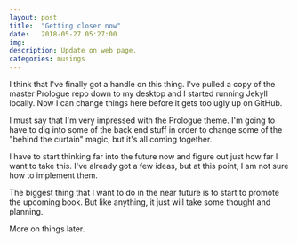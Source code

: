 ```yaml
---
layout: post
title:  "Getting closer now"
date:   2018-05-27 05:27:00
img:
description: Update on web page.
categories: musings
---
```

I think that I've finally got a handle on this thing. I've pulled a copy of the master Prologue repo down to my desktop and I started running Jekyll locally. Now I can change things here before it gets too ugly up on GitHub. 

I must say that I'm very impressed with the Prologue theme. I'm going to have to dig into some of the back end stuff in order to change some of the "behind the curtain" magic, but it's all coming together.

I have to start thinking far into the future now and figure out just how far I want to take this. I've already got a few ideas, but at this point, I am not sure how to implement them.

The biggest thing that I want to do in the near future is to start to promote the upcoming book. But like anything, it just will take some thought and planning.

More on things later.
